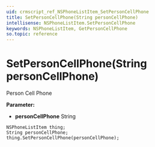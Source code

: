 ```yaml
---
uid: crmscript_ref_NSPhoneListItem_SetPersonCellPhone
title: SetPersonCellPhone(String personCellPhone)
intellisense: NSPhoneListItem.SetPersonCellPhone
keywords: NSPhoneListItem, GetPersonCellPhone
so.topic: reference
---
```


# SetPersonCellPhone(String personCellPhone)

Person Cell Phone

**Parameter:** 
 - **personCellPhone** String

```crmscript
NSPhoneListItem thing;
String personCellPhone;
thing.SetPersonCellPhone(personCellPhone);
```

